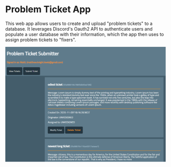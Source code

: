 # Problem Ticket App
This web app allows users to create and upload "problem tickets" to a database.
It leverages Discord's Oauth2 API to authenticate users and populate a user database with their information, which the app then uses to assign problem tickets to "fixers".

![Figure 1-1](screenshot.PNG "ticket view page")
